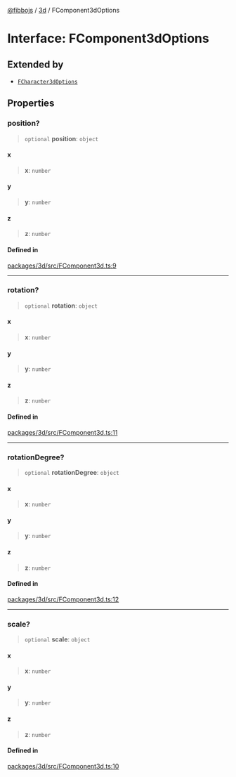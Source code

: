 [@fibbojs](/api/index) / [3d](/api/3d) / FComponent3dOptions

# Interface: FComponent3dOptions

## Extended by

- [`FCharacter3dOptions`](FCharacter3dOptions.md)

## Properties

### position?

> `optional` **position**: `object`

#### x

> **x**: `number`

#### y

> **y**: `number`

#### z

> **z**: `number`

#### Defined in

[packages/3d/src/FComponent3d.ts:9](https://github.com/fibbojs/fibbo/blob/0743d3ecbe169ee26bac94fe1f739f65dc5abae3/packages/3d/src/FComponent3d.ts#L9)

***

### rotation?

> `optional` **rotation**: `object`

#### x

> **x**: `number`

#### y

> **y**: `number`

#### z

> **z**: `number`

#### Defined in

[packages/3d/src/FComponent3d.ts:11](https://github.com/fibbojs/fibbo/blob/0743d3ecbe169ee26bac94fe1f739f65dc5abae3/packages/3d/src/FComponent3d.ts#L11)

***

### rotationDegree?

> `optional` **rotationDegree**: `object`

#### x

> **x**: `number`

#### y

> **y**: `number`

#### z

> **z**: `number`

#### Defined in

[packages/3d/src/FComponent3d.ts:12](https://github.com/fibbojs/fibbo/blob/0743d3ecbe169ee26bac94fe1f739f65dc5abae3/packages/3d/src/FComponent3d.ts#L12)

***

### scale?

> `optional` **scale**: `object`

#### x

> **x**: `number`

#### y

> **y**: `number`

#### z

> **z**: `number`

#### Defined in

[packages/3d/src/FComponent3d.ts:10](https://github.com/fibbojs/fibbo/blob/0743d3ecbe169ee26bac94fe1f739f65dc5abae3/packages/3d/src/FComponent3d.ts#L10)
